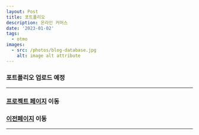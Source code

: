 ```yaml
---
layout: Post
title: 포트폴리오
description: 온라인 커머스
date: '2023-01-02'
tags:
  - otmo
images:
  - src: /photos/blog-database.jpg
    alt: image alt attribute
---
```


### 포트폴리오 업로드 예정

---

### [프로젝트 페이지](/projects) 이동

### [이전페이지](/tags/otmo) 이동

---